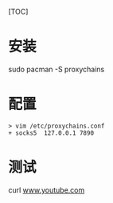 [TOC]

# 安装
sudo pacman -S proxychains

# 配置
```
> vim /etc/proxychains.conf
+ socks5  127.0.0.1 7890
```

# 测试
curl www.youtube.com
